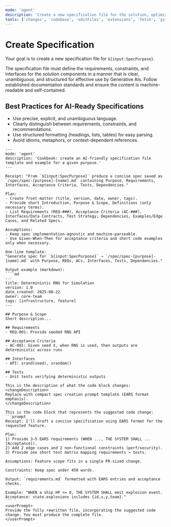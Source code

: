 ```yaml
---
mode: 'agent'
description: 'Create a new specification file for the solution, optimized for Generative AI consumption.'
tools: ['changes', 'codebase', 'editFiles', 'extensions', 'fetch', 'githubRepo', 'openSimpleBrowser', 'problems', 'runTasks', 'search', 'searchResults', 'terminalLastCommand', 'terminalSelection', 'testFailure', 'usages', 'vscodeAPI']
---
```

# Create Specification

Your goal is to create a new specification file for `${input:SpecPurpose}`.

The specification file must define the requirements, constraints, and interfaces for the solution components in a manner that is clear, unambiguous, and structured for effective use by Generative AIs. Follow established documentation standards and ensure the content is machine-readable and self-contained.

## Best Practices for AI-Ready Specifications

- Use precise, explicit, and unambiguous language.
- Clearly distinguish between requirements, constraints, and recommendations.
- Use structured formatting (headings, lists, tables) for easy parsing.
- Avoid idioms, metaphors, or context-dependent references.
```prompt
---
mode: 'agent'
description: 'Cookbook: create an AI-friendly specification file template and example for a given purpose.'
---

Receipt: "From `${input:SpecPurpose}` produce a concise spec saved as `/spec/spec-[purpose]-[name].md` containing Purpose, Requirements, Interfaces, Acceptance Criteria, Tests, Dependencies."

Plan:
- Create front-matter (title, version, date, owner, tags).
- Provide short Introduction, Purpose & Scope, Definitions (only necessary terms).
- List Requirements (REQ-###), Acceptance Criteria (AC-###), Interfaces/Data Contracts, Test Strategy, Dependencies, Examples/Edge Cases, and Related Specs.

Assumptions:
- Keep spec implementation-agnostic and machine-parseable.
- Use Given-When-Then for acceptance criteria and short code examples only when necessary.

One-line template:
"Generate spec for `${input:SpecPurpose}` → `/spec/spec-[purpose]-[name].md` with Purpose, REQs, ACs, Interfaces, Tests, Dependencies."

Output example (markdown):
````md
---
title: Deterministic RNG for Simulation
version: 1.0
date_created: 2025-08-22
owner: core-team
tags: [infrastructure, feature]
---

## Purpose & Scope
Short description...

## Requirements
- REQ-001: Provide seeded RNG API

## Acceptance Criteria
- AC-001: Given seed X, when RNG is used, then outputs are deterministic across runs

## Interfaces
- API: srand(seed), srandom()

## Tests
- Unit tests verifying deterministic outputs

````

`````
This is the description of what the code block changes:
<changeDescription>
Replace with compact spec creation prompt template (EARS format emphasis).
</changeDescription>

This is the code block that represents the suggested code change:
```prompt
Receipt: I'll draft a concise specification using EARS format for the requested feature.

Plan:
1) Provide 3–5 EARS requirements (WHEN ..., THE SYSTEM SHALL ... [Acceptance]).
2) Add 2 edge cases and 2 non-functional constraints (perf/security).
3) Provide one short test matrix mapping requirements → tests.

Assumptions: Feature scope fits in a single PR-sized change.

Constraints: Keep spec under 450 words.

Output: `requirements.md` formatted with EARS entries and acceptance checks.

Example: "WHEN a ship HP <= 0, THE SYSTEM SHALL emit explosion event. Acceptance: state.explosions includes {id,x,y,team}."
```
<userPrompt>
Provide the fully rewritten file, incorporating the suggested code change. You must produce the complete file.
</userPrompt>

